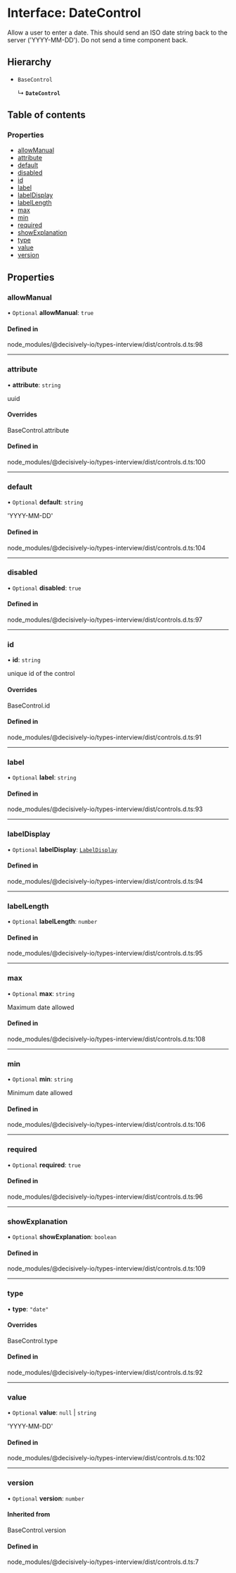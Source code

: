 # Interface: DateControl

Allow a user to enter a date. This should send an ISO date string back to the server ('YYYY-MM-DD').
Do not send a time component back.

## Hierarchy

- `BaseControl`

  ↳ **`DateControl`**

## Table of contents

### Properties

- [allowManual](../wiki/DateControl#allowmanual)
- [attribute](../wiki/DateControl#attribute)
- [default](../wiki/DateControl#default)
- [disabled](../wiki/DateControl#disabled)
- [id](../wiki/DateControl#id)
- [label](../wiki/DateControl#label)
- [labelDisplay](../wiki/DateControl#labeldisplay)
- [labelLength](../wiki/DateControl#labellength)
- [max](../wiki/DateControl#max)
- [min](../wiki/DateControl#min)
- [required](../wiki/DateControl#required)
- [showExplanation](../wiki/DateControl#showexplanation)
- [type](../wiki/DateControl#type)
- [value](../wiki/DateControl#value)
- [version](../wiki/DateControl#version)

## Properties

### allowManual

• `Optional` **allowManual**: ``true``

#### Defined in

node_modules/@decisively-io/types-interview/dist/controls.d.ts:98

___

### attribute

• **attribute**: `string`

uuid

#### Overrides

BaseControl.attribute

#### Defined in

node_modules/@decisively-io/types-interview/dist/controls.d.ts:100

___

### default

• `Optional` **default**: `string`

'YYYY-MM-DD'

#### Defined in

node_modules/@decisively-io/types-interview/dist/controls.d.ts:104

___

### disabled

• `Optional` **disabled**: ``true``

#### Defined in

node_modules/@decisively-io/types-interview/dist/controls.d.ts:97

___

### id

• **id**: `string`

unique id of the control

#### Overrides

BaseControl.id

#### Defined in

node_modules/@decisively-io/types-interview/dist/controls.d.ts:91

___

### label

• `Optional` **label**: `string`

#### Defined in

node_modules/@decisively-io/types-interview/dist/controls.d.ts:93

___

### labelDisplay

• `Optional` **labelDisplay**: [`LabelDisplay`](../wiki/Exports#labeldisplay)

#### Defined in

node_modules/@decisively-io/types-interview/dist/controls.d.ts:94

___

### labelLength

• `Optional` **labelLength**: `number`

#### Defined in

node_modules/@decisively-io/types-interview/dist/controls.d.ts:95

___

### max

• `Optional` **max**: `string`

Maximum date allowed

#### Defined in

node_modules/@decisively-io/types-interview/dist/controls.d.ts:108

___

### min

• `Optional` **min**: `string`

Minimum date allowed

#### Defined in

node_modules/@decisively-io/types-interview/dist/controls.d.ts:106

___

### required

• `Optional` **required**: ``true``

#### Defined in

node_modules/@decisively-io/types-interview/dist/controls.d.ts:96

___

### showExplanation

• `Optional` **showExplanation**: `boolean`

#### Defined in

node_modules/@decisively-io/types-interview/dist/controls.d.ts:109

___

### type

• **type**: ``"date"``

#### Overrides

BaseControl.type

#### Defined in

node_modules/@decisively-io/types-interview/dist/controls.d.ts:92

___

### value

• `Optional` **value**: ``null`` \| `string`

'YYYY-MM-DD'

#### Defined in

node_modules/@decisively-io/types-interview/dist/controls.d.ts:102

___

### version

• `Optional` **version**: `number`

#### Inherited from

BaseControl.version

#### Defined in

node_modules/@decisively-io/types-interview/dist/controls.d.ts:7
